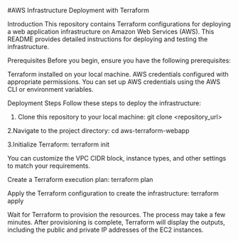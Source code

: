 #AWS Infrastructure Deployment with Terraform




Introduction
This repository contains Terraform configurations for deploying a web application infrastructure on Amazon Web Services (AWS). This README provides detailed instructions for deploying and testing the infrastructure.

Prerequisites
Before you begin, ensure you have the following prerequisites:

Terraform installed on your local machine.
AWS credentials configured with appropriate permissions. You can set up AWS credentials using the AWS CLI or environment variables.

Deployment Steps
Follow these steps to deploy the infrastructure:

1. Clone this repository to your local machine:
git clone <repository_url>

2.Navigate to the project directory:
cd aws-terraform-webapp

3.Initialize Terraform:
terraform init

You can customize the VPC CIDR block, instance types, and other settings to match your requirements.

Create a Terraform execution plan:
terraform plan

Apply the Terraform configuration to create the infrastructure:
terraform apply

Wait for Terraform to provision the resources. The process may take a few minutes.
After provisioning is complete, Terraform will display the outputs, including the public and private IP addresses of the EC2 instances.
